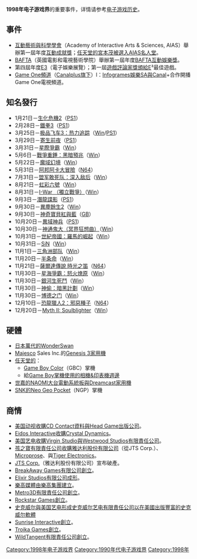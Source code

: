 **1998年电子游戏界**的重要事件，详情请参考[电子游戏历史](../Page/电子游戏历史.md "wikilink")。

## 事件

  - [互動藝術與科學學會](../Page/互動藝術與科學學會.md "wikilink")（Academy of Interactive
    Arts & Sciences,
    AIAS）舉辦第一屆年度[互動成就獎](../Page/互動成就獎.md "wikilink")；[任天堂的](../Page/任天堂.md "wikilink")[宮本茂被選入](../Page/宮本茂.md "wikilink")[AIAS名人堂](../Page/AIAS名人堂.md "wikilink")。
  - [BAFTA](../Page/英國電影和電視藝術學院.md "wikilink")（英國電影和電視藝術學院）舉辦第一屆年度[BAFTA互動娛樂獎](../Page/BAFTA互動娛樂獎.md "wikilink")。
  - 第四屆年度[E3](../Page/E3.md "wikilink")（電子娛樂展覽）；第一屆[遊戲評論家獎頒給E](../Page/遊戲評論家獎.md "wikilink")³最佳遊戲。
  - [Game
    One頻道](../Page/Game_One.md "wikilink")（[Canalplus旗下](../Page/Canalplus.md "wikilink")）l：[Infogrames娛樂SA與Canal](../Page/Infogrames.md "wikilink")+合作開播Game
    One電視頻道。

## 知名發行

  - 1月21日－[生化危機2](../Page/生化危機2.md "wikilink")（[PS1](../Page/PlayStation_\(遊戲機\).md "wikilink")）
  - 2月28日－[鐵拳3](../Page/鐵拳3.md "wikilink")（[PS1](../Page/PlayStation_\(遊戲機\).md "wikilink")）
  - 3月25日－[极品飞车3：热力追踪](../Page/极品飞车3：热力追踪.md "wikilink")（[Win](../Page/Microsoft_Windows.md "wikilink")/[PS1](../Page/PlayStation_\(遊戲機\).md "wikilink")）
  - 3月29日－[寄生前夜](../Page/寄生前夜.md "wikilink")（[PS1](../Page/PlayStation_\(遊戲機\).md "wikilink")）
  - 3月31日－[星際爭霸](../Page/星際爭霸.md "wikilink")（[Win](../Page/Microsoft_Windows.md "wikilink")）
  - 5月6日－[戰爭重錘：黑暗預兆](../Page/戰爭重錘：黑暗預兆.md "wikilink")（[Win](../Page/Microsoft_Windows.md "wikilink")）
  - 5月22日－[魔域幻境](../Page/魔域幻境.md "wikilink")（[Win](../Page/Microsoft_Windows.md "wikilink")）
  - 5月31日－[阿邦阿卡大冒險](../Page/阿邦阿卡大冒險.md "wikilink")（[N64](../Page/Nintendo_64.md "wikilink")）
  - 7月31日－[盟军敢死队：深入敌后](../Page/盟军敢死队：深入敌后.md "wikilink")（[Win](../Page/Microsoft_Windows.md "wikilink")）
  - 8月21日－[虹彩六號](../Page/虹彩六號.md "wikilink")（[Win](../Page/Microsoft_Windows.md "wikilink")）
  - 8月31日－[I-War
    （獨立戰爭）](../Page/I-War_（獨立戰爭）.md "wikilink")（[Win](../Page/Microsoft_Windows.md "wikilink")）
  - 9月3日－[潛龍諜影](../Page/潛龍諜影.md "wikilink")（[PS1](../Page/PlayStation_\(遊戲機\).md "wikilink")）
  - 9月30日－[異塵餘生2](../Page/異塵餘生2.md "wikilink")（[Win](../Page/Microsoft_Windows.md "wikilink")）
  - 9月30日－[神奇寶貝紅與藍](../Page/神奇寶貝紅與藍.md "wikilink")（[GB](../Page/Game_Boy_line.md "wikilink")）
  - 10月20日－[異域神兵](../Page/異域神兵.md "wikilink")（[PS1](../Page/PlayStation_\(遊戲機\).md "wikilink")）
  - 10月30日－[神通鬼大（冥界狂想曲）](../Page/神通鬼大（冥界狂想曲）.md "wikilink")（[Win](../Page/Microsoft_Windows.md "wikilink")）
  - 10月31日－[世紀帝國：羅馬的崛起](../Page/世紀帝國：羅馬的崛起.md "wikilink")（[Win](../Page/Microsoft_Windows.md "wikilink")）
  - 10月31日－[SiN](../Page/SiN.md "wikilink")（[Win](../Page/Microsoft_Windows.md "wikilink")）
  - 11月1日－[三角洲部队](../Page/三角洲部队.md "wikilink")（[Win](../Page/Microsoft_Windows.md "wikilink")）
  - 11月20日－[半条命](../Page/半条命_\(游戏\).md "wikilink")（[Win](../Page/Microsoft_Windows.md "wikilink")）
  - 11月21日－[薩爾達傳說
    時光之笛](../Page/薩爾達傳說_時光之笛.md "wikilink")（[N64](../Page/Nintendo_64.md "wikilink")）
  - 11月30日－[星海爭霸：怒火燎原](../Page/星海爭霸：怒火燎原.md "wikilink")（[Win](../Page/Microsoft_Windows.md "wikilink")）
  - 11月30日－[銀河生死鬥](../Page/銀河生死鬥.md "wikilink")（[Win](../Page/Microsoft_Windows.md "wikilink")）
  - 11月30日－[神偷：暗黑計劃](../Page/神偷：暗黑計劃.md "wikilink")（[Win](../Page/Microsoft_Windows.md "wikilink")）
  - 11月30日－[博德之门](../Page/博德之门.md "wikilink")（[Win](../Page/Microsoft_Windows.md "wikilink")）
  - 12月10日－[恐龍獵人2：邪惡種子](../Page/恐龍獵人2：邪惡種子.md "wikilink")（[N64](../Page/Nintendo_64.md "wikilink")）
  - 12月20日－[Myth II:
    Soulblighter](../Page/Myth_\(computer_game\).md "wikilink")（[Win](../Page/Microsoft_Windows.md "wikilink")）

## 硬體

  - [日本](../Page/日本.md "wikilink")[萬代的](../Page/萬代.md "wikilink")[WonderSwan](../Page/WonderSwan.md "wikilink")
  - [Majesco](../Page/Majesco.md "wikilink") Sales Inc.的[Genesis
    3家用機](../Page/Majesco.md "wikilink")
  - [任天堂的](../Page/任天堂.md "wikilink")：
      - [Game Boy Color](../Page/Game_Boy_Color.md "wikilink")（GBC）掌機
      - 給[Game
        Boy掌機使用的](../Page/Game_Boy_line.md "wikilink")[相機&印表機週邊](../Page/Game_Boy產品線#Game_Boy相機&印表機.md "wikilink")
  - [世嘉的](../Page/世嘉.md "wikilink")[NAOMI大台電動系統板與](../Page/世嘉NAOMI.md "wikilink")[Dreamcast家用機](../Page/Dreamcast.md "wikilink")
  - [SNK的](../Page/SNK_Playmore.md "wikilink")[Neo Geo
    Pocket](../Page/Neo_Geo_Pocket.md "wikilink")（NGP）掌機

## 商情

  - [美国动视收購](../Page/美国动视.md "wikilink")[CD
    Contact資料與](../Page/CD_Contact.md "wikilink")[Head
    Game出版公司](../Page/Head_Game.md "wikilink")。
  - [Eidos
    Interactive收購](../Page/Eidos_Interactive.md "wikilink")[Crystal
    Dynamics](../Page/Crystal_Dynamics.md "wikilink")。
  - [美国艺电收購](../Page/美国艺电.md "wikilink")[Virgin
    Studio與](../Page/Virgin_Studio.md "wikilink")[Westwood
    Studios有限責任公司](../Page/Westwood_Studios.md "wikilink")。
  - [孩之寶有限責任公司收購](../Page/孩之寶.md "wikilink")[雅达利股份有限公司](../Page/雅达利.md "wikilink")（從JTS
    Corp.）、[Microprose](../Page/Microprose.md "wikilink")、與[Tiger
    Electronics](../Page/Tiger_Electronics.md "wikilink")。
  - [JTS Corp.](../Page/JT_Storage.md "wikilink")（雅达利股份有限公司）宣布破產。
  - [BreakAway Games有限公司創立](../Page/BreakAway_Games.md "wikilink")。
  - [Elixir Studios有限公司成形](../Page/Elixir_Studios.md "wikilink")。
  - [樂高媒體由](../Page/樂高媒體.md "wikilink")[樂高集團建立](../Page/樂高集團.md "wikilink")。
  - [Metro3D有限責任公司創立](../Page/Metro3D.md "wikilink")。
  - [Rockstar Games創立](../Page/Rockstar_Games.md "wikilink")。
  - [史克威尔與](../Page/史克威尔.md "wikilink")[美国艺电形成](../Page/美国艺电.md "wikilink")[史克威尔艺电有限責任公司以在美國出版豐富的](../Page/史克威尔艺电.md "wikilink")[史克威尔軟體](../Page/史克威尔.md "wikilink")
  - [Sunrise Interactive創立](../Page/Sunrise_Interactive.md "wikilink")。
  - [Troika Games創立](../Page/Troika_Games.md "wikilink")。
  - [WildTangent有限責任公司創立](../Page/WildTangent.md "wikilink")。

[Category:1998年电子游戏界](https://zh.wikipedia.org/wiki/Category:1998年电子游戏界 "wikilink")
[Category:1990年代电子游戏界](https://zh.wikipedia.org/wiki/Category:1990年代电子游戏界 "wikilink")
[Category:1998年](https://zh.wikipedia.org/wiki/Category:1998年 "wikilink")
